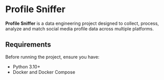 # Profile Sniffer

**Profile Sniffer** is a data engineering project designed to collect, process, analyze and match social media profile data across multiple platforms.

## Requirements
Before running the project, ensure you have:
- Python 3.10+
- Docker and Docker Compose
